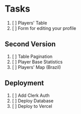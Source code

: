 # Tasks

1. [ ] Players' Table
2. [ ] Form for editing your profile

## Second Version

1. [ ] Table Pagination
2. [ ] Player Base Statistics
3. [ ] Players' Map (Brazil)

## Deployment

1. [ ] Add Clerk Auth
2. [ ] Deploy Database
3. [ ] Deploy to Vercel
